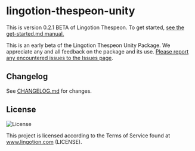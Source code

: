 # lingotion-thespeon-unity

This is version 0.2.1 BETA of Lingotion Thespeon. To get started, [see the get-started.md manual.](https://github.com/Lingotion/lingotion-thespeon-unity/blob/main/Documentation~/get-started.md)

This is an early beta of the Lingotion Thespeon Unity Package. We appreciate any and all feedback on the package and its use. [Please report any encountered issues to the Issues page](https://github.com/Lingotion/unity-package/issues).

## Changelog
See [CHANGELOG.md](https://github.com/Lingotion/lingotion-thespeon-unity/blob/main/CHANGELOG.md) for changes.

## License
![License](https://img.shields.io/badge/license-Custom-blue.svg)

This project is licensed according to the Terms of Service found at www.lingotion.com (LICENSE).

